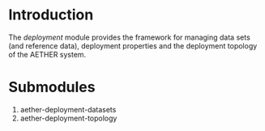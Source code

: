 # Introduction 
The _deployment_ module provides the framework for managing data sets (and reference data), deployment properties and the deployment topology of the AETHER system.

# Submodules
1. aether-deployment-datasets
2. aether-deployment-topology